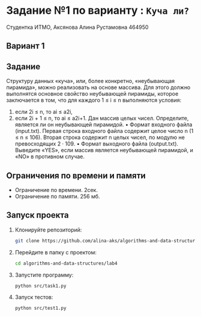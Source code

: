 # Задание №1 по варианту  : `Куча ли?`
Студентка ИТМО, Аксянова Алина Рустамовна  464950

## Вариант 1

## Задание 
Структуру данных «куча», или, более конкретно, «неубывающая пирамида», можно реализовать на основе массива.
Для этого должно выполнятся основное свойство неубывающей пирамиды, которое заключается в том, что для каждого 1 ≤ i ≤ n выполняются условия:
1.	если 2i ≤ n, то ai ≤ a2i,
2.	если 2i + 1 ≤ n, то ai ≤ a2i+1.
Дан массив целых чисел. Определите, является ли он неубывающей пирамидой.
•	Формат входного файла (input.txt). Первая строка входного файла содержит целое число n (1 ≤ n ≤ 106). Вторая строка содержит n целых чисел, по модулю не превосходящих 2 · 109.
•	Формат выходного файла (output.txt). Выведите «YES», если массив является неубывающей пирамидой, и «NO» в противном случае.


## Ограничения по времени и памяти

- Ограничение по времени. 2сек.
- Ограничение по памяти. 256 мб.


## Запуск проекта
1. Клонируйте репозиторий:
   ```bash
   git clone https://github.com/alina-aks/algorithms-and-data-structures.git
   
   ```
2. Перейдите в папку с проектом:
   ```bash
   cd algorithms-and-data-structures/lab4
   ```
3. Запустите программу:
   ```bash
   python src/task1.py
   ```

4. Запуск тестов:
   ```bash
   python src/test1.py
   ```
